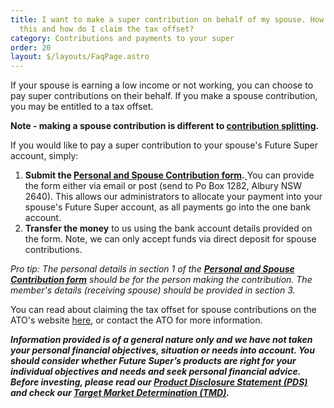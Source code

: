 ```yaml
---
title: I want to make a super contribution on behalf of my spouse. How can I do
  this and how do I claim the tax offset?
category: Contributions and payments to your super
order: 20
layout: $/layouts/FaqPage.astro
---
```

If your spouse is earning a low income or not working, you can choose to pay super contributions on their behalf. If you make a spouse contribution, you may be entitled to a tax offset. 

**Note - making a spouse contribution is different to [contribution splitting](https://www.ato.gov.au/Forms/Contributions-splitting/).** 

If you would like to pay a super contribution to your spouse's Future Super account, simply:

1. **Submit the [Personal and Spouse Contribution form](https://content.myfuturesuper.com.au/forms-docs/FS_PersonalContributionsForm_082020.pdf).**[ ](https://my.futuresuper.com.au/)You can provide the form either via email or post (send to Po Box 1282, Albury NSW 2640). This allows our administrators to allocate your payment into your spouse's Future Super account, as all payments go into the one bank account.
2. **Transfer the money** to us using the bank account details provided on the form. Note, we can only accept funds via direct deposit for spouse contributions. 

*Pro tip: The personal details in section 1 of the **[Personal and Spouse Contribution form](https://content.myfuturesuper.com.au/forms-docs/FS_PersonalContributionsForm_082020.pdf)** should be for the person making the contribution. The member's details (receiving spouse) should be provided in section 3.*

You can read about claiming the tax offset for spouse contributions on the ATO's website [here](https://www.ato.gov.au/Individuals/myTax/2020/In-detail/Super-contributions-on-behalf-of-your-spouse/), or contact the ATO for more information. 

***Information provided is of a general nature only and we have not taken your personal financial objectives, situation or needs into account. You should consider whether Future Super’s products are right for your individual objectives and needs and seek personal financial advice. Before investing, please read our [Product Disclosure Statement (PDS)](www.futuresuper.com.au/pds) and check our [Target Market Determination (TMD)](www.futuresuper.com.au/tmd).***